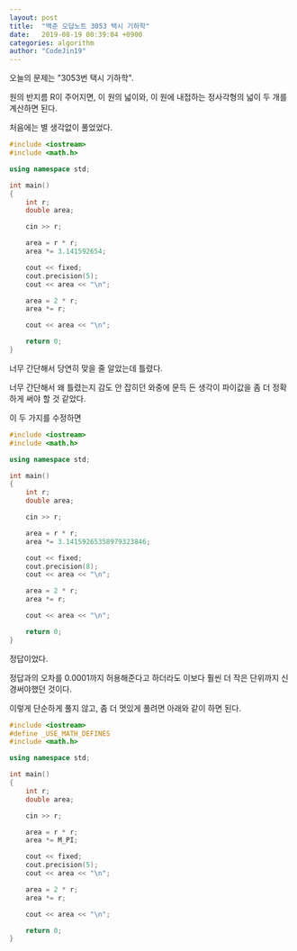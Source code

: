 ```yaml
---
layout: post
title:  "백준 오답노트 3053 택시 기하학"
date:   2019-08-19 00:39:04 +0900
categories: algorithm
author: "CodeJin19"
---
```

오늘의 문제는 "3053번 택시 기하학".

원의 반지름 R이 주어지면, 이 원의 넓이와, 이 원에 내접하는 정사각형의 넓이 두 개를 계산하면 된다.

처음에는 별 생각없이 풀었었다.

```C++
#include <iostream>
#include <math.h>

using namespace std;

int main()
{
	int r;
	double area;

	cin >> r;

	area = r * r;
	area *= 3.141592654;

	cout << fixed;
	cout.precision(5);
	cout << area << "\n";

	area = 2 * r;
	area *= r;

	cout << area << "\n";

	return 0;
}
```

너무 간단해서 당연히 맞을 줄 알았는데 틀렸다.

너무 간단해서 왜 틀렸는지 감도 안 잡히던 와중에 문득 든 생각이 파이값을 좀 더 정확하게 써야 할 것 같았다.

이 두 가지를 수정하면

```C++
#include <iostream>
#include <math.h>

using namespace std;

int main()
{
	int r;
	double area;

	cin >> r;

	area = r * r;
	area *= 3.14159265358979323846;

	cout << fixed;
	cout.precision(8);
	cout << area << "\n";

	area = 2 * r;
	area *= r;

	cout << area << "\n";

	return 0;
}
```

정답이었다.

정답과의 오차를 0.0001까지 허용해준다고 하더라도 이보다 훨씬 더 작은 단위까지 신경써야했던 것이다.

이렇게 단순하게 풀지 않고, 좀 더 멋있게 풀려면 아래와 같이 하면 된다.

```C++
#include <iostream>
#define _USE_MATH_DEFINES
#include <math.h>

using namespace std;

int main()
{
	int r;
	double area;

	cin >> r;

	area = r * r;
	area *= M_PI;

	cout << fixed;
	cout.precision(5);
	cout << area << "\n";

	area = 2 * r;
	area *= r;

	cout << area << "\n";

	return 0;
}
```
